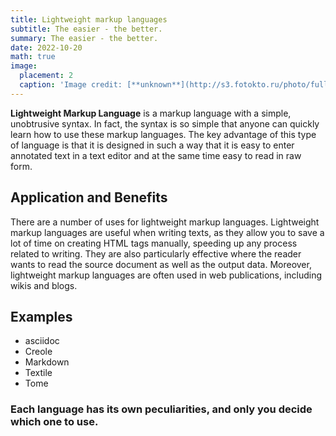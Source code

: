```yaml
---
title: Lightweight markup languages
subtitle: The easier - the better.
summary: The easier - the better.
date: 2022-10-20
math: true
image:
  placement: 2
  caption: 'Image credit: [**unknown**](http://s3.fotokto.ru/photo/full/586/5862681.jpg)'
---
```


**Lightweight Markup Language** is a markup language with a simple, unobtrusive syntax. In fact, the syntax is so simple that anyone can quickly learn how to use these markup languages. The key advantage of this type of language is that it is designed in such a way that it is easy to enter annotated text in a text editor and at the same time easy to read in raw form.

## Application and Benefits

There are a number of uses for lightweight markup languages. Lightweight markup languages are useful when writing texts, as they allow you to save a lot of time on creating HTML tags manually, speeding up any process related to writing. They are also particularly effective where the reader wants to read the source document as well as the output data. Moreover, lightweight markup languages are often used in web publications, including wikis and blogs.

## Examples

* asciidoc
* Creole
* Markdown
* Textile
* Tome

### Each language has its own peculiarities, and only you decide which one to use.
